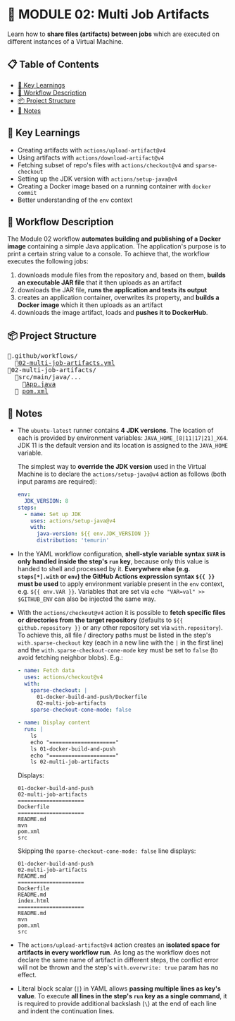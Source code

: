 # 🧪 MODULE 02: Multi Job Artifacts
Learn how to **share files (artifacts) between jobs** which are executed on different instances of a Virtual Machine. 

## 📋 Table of Contents
- [🔑 Key Learnings](#-key-learnings)
- [🚀 Workflow Description](#-workflow-description)
- [📦 Project Structure](#-project-structure)
- [📝 Notes](#-notes)

## 🔑 Key Learnings
- Creating artifacts with `actions/upload-artifact@v4`
- Using artifacts with `actions/download-artifact@v4`
- Fetching subset of repo's files with `actions/checkout@v4` and `sparse-checkout`
- Setting up the JDK version with `actions/setup-java@v4`
- Creating a Docker image based on a running container with `docker commit`
- Better understanding of the `env` context

## 🚀 Workflow Description
The Module 02 workflow **automates building and publishing of a Docker image** containing a simple Java application. The application's purpose is to print a certain string value to a console. To achieve that, the workflow executes the following jobs:
1. downloads module files from the repository and, based on them, **builds an executable JAR file** that it then uploads as an artifact
2. downloads the JAR file, **runs the application and tests its output**
3. creates an application container, overwrites its property, and **builds a Docker image** which it then uploads as an artifact
4. downloads the image artifact, loads and **pushes it to DockerHub**.

## 📦 Project Structure
<pre>
📁.github/workflows/
  📄<a href="../.github/workflows/02-multi-job-artifacts.yml">02-multi-job-artifacts.yml</a>
📁02-multi-job-artifacts/    
  📁src/main/java/... 
    📄<a href="src/main/java/pl/mwasyluk/githubactionsexamples/App.java">App.java</a>
  📄 <a href="pom.xml">pom.xml</a>
</pre>

## 📝 Notes
- The `ubuntu-latest` runner contains **4 JDK versions**. The location of each is provided by environment variables: `JAVA_HOME_[8|11|17|21]_X64`. JDK 11 is the default version and its location is assigned to the `JAVA_HOME` variable.

  The simplest way to **override the JDK version** used in the Virtual Machine is to declare the `actions/setup-java@v4` action as follows (both input params are required):
  ```yaml
  env:
    JDK_VERSION: 8
  steps:
    - name: Set up JDK
      uses: actions/setup-java@v4
      with:
        java-version: ${{ env.JDK_VERSION }}
        distribution: 'temurin'
  ```

- In the YAML workflow configuration, **shell-style variable syntax `$VAR` is only handled inside the step's `run` key**, because only this value is handed to shell and processed by it. **Everywhere else (e.g. `steps[*].with` or `env`) the GitHub Actions expression syntax `${{ }}` must be used** to apply environment variable present in the `env` context, e.g. `${{ env.VAR }}`. Variables that are set via `echo "VAR=val" >> $GITHUB_ENV` can also be injected the same way.

- With the `actions/checkout@v4` action it is possible to **fetch specific files or directories from the target repository** (defaults to `${{ github.repository }}` or any other repository set via `with.repository`). To achieve this, all file / directory paths must be listed in the step's `with.sparse-checkout` key (each in a new line with the `|` in the first line) and the `with.sparse-checkout-cone-mode` key must be set to `false` (to avoid fetching neighbor blobs). E.g.:
  ```yaml
  - name: Fetch data
    uses: actions/checkout@v4
    with: 
      sparse-checkout: |
        01-docker-build-and-push/Dockerfile
        02-multi-job-artifacts
      sparse-checkout-cone-mode: false

  - name: Display content
    run: |
      ls 
      echo "====================="
      ls 01-docker-build-and-push
      echo "====================="
      ls 02-multi-job-artifacts
  ```
  Displays: 
  ```shell
  01-docker-build-and-push
  02-multi-job-artifacts
  =====================
  Dockerfile
  =====================
  README.md
  mvn
  pom.xml
  src
  ```
  Skipping the `sparse-checkout-cone-mode: false` line displays:
  ```shell
  01-docker-build-and-push
  02-multi-job-artifacts
  README.md
  =====================
  Dockerfile
  README.md
  index.html
  =====================
  README.md
  mvn
  pom.xml
  src
  ```
- The `actions/upload-artifact@v4` action creates an **isolated space for artifacts in every workflow run**. As long as the workflow does not declare the same name of artifact in different steps, the conflict error will not be thrown and the step's `with.overwrite: true` param has no effect.
- Literal block scalar (`|`) in YAML allows **passing multiple lines as key's value**. To execute **all lines in the step's `run` key as a single command**, it is required to provide additional backslash (`\`) at the end of each line and indent the continuation lines.
